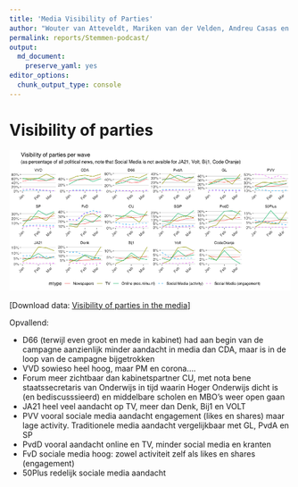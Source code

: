 ```yaml
---
title: 'Media Visibility of Parties'
author: "Wouter van Atteveldt, Mariken van der Velden, Andreu Casas en Loes Aaldering"
permalink: reports/Stemmen-podcast/
output: 
  md_document:
    preserve_yaml: yes
editor_options: 
  chunk_output_type: console
---
```


Visibility of parties
=====================

![](visibility-newspapers-1.png)

\[Download data: [Visibility of parties in the
media](Visibility_of_parties_in_the_media.csv)\]

Opvallend:

-   D66 (terwijl even groot en mede in kabinet) had aan begin van de
    campagne aanzienlijk minder aandacht in media dan CDA, maar is in de
    loop van de campagne bijgetrokken
-   VVD sowieso heel hoog, maar PM en corona….
-   Forum meer zichtbaar dan kabinetspartner CU, met nota bene
    staatssecretaris van Onderwijs in tijd waarin Hoger Onderwijs dicht
    is (en bediscusssieerd) en middelbare scholen en MBO’s weer open
    gaan
-   JA21 heel veel aandacht op TV, meer dan Denk, Bij1 en VOLT
-   PVV vooral sociale media aandacht engagement (likes en shares) maar
    lage activity. Traditionele media aandacht vergelijkbaar met GL,
    PvdA en SP
-   PvdD vooral aandacht online en TV, minder social media en kranten
-   FvD sociale media hoog: zowel activiteit zelf als likes en shares
    (engagement)
-   50Plus redelijk sociale media aandacht
